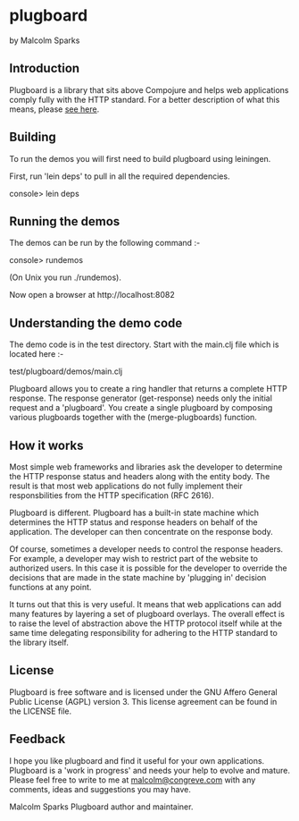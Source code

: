 # plugboard
by Malcolm Sparks

## Introduction

Plugboard is a library that sits above Compojure and helps web applications comply fully with the HTTP standard. For a better
description of what this means, please [see here](http://webmachine.basho.com/diagram.html).

## Building

To run the demos you will first need to build plugboard using leiningen.

First, run 'lein deps' to pull in all the required dependencies.

console> lein deps

## Running the demos

The demos can be run by the following command :-

console> rundemos

(On Unix you run ./rundemos).

Now open a browser at http://localhost:8082

## Understanding the demo code

The demo code is in the test directory. Start with the main.clj file which is located here :-

test/plugboard/demos/main.clj

Plugboard allows you to create a ring handler that returns a complete HTTP response. The response generator (get-response) needs
only the initial request and a 'plugboard'. You create a single plugboard by composing various plugboards together with the
(merge-plugboards) function.

## How it works

Most simple web frameworks and libraries ask the developer to determine the HTTP response status and headers along with the entity
body. The result is that most web applications do not fully implement their responsbilities from the HTTP specification (RFC 2616).

Plugboard is different. Plugboard has a built-in state machine which determines the HTTP status and response headers on behalf of
the application. The developer can then concentrate on the response body.

Of course, sometimes a developer needs to control the response headers. For example, a developer may wish to restrict part of the
website to authorized users. In this case it is possible for the developer to override the decisions that are made in the state
machine by 'plugging in' decision functions at any point.

It turns out that this is very useful. It means that web applications can add many features by layering a set of plugboard
overlays. The overall effect is to raise the level of abstraction above the HTTP protocol itself while at the same time delegating
responsibility for adhering to the HTTP standard to the library itself.

## License

Plugboard is free software and is licensed under the GNU Affero General Public License (AGPL) version 3. This license agreement can
be found in the LICENSE file.

## Feedback

I hope you like plugboard and find it useful for your own applications. Plugboard is a 'work in progress' and needs your help to
evolve and mature. Please feel free to write to me at malcolm@congreve.com with any comments, ideas and suggestions you may have.

Malcolm Sparks
Plugboard author and maintainer.
